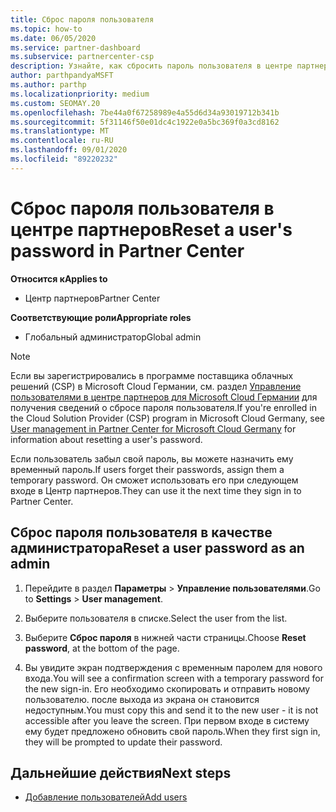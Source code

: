 ```yaml
---
title: Сброс пароля пользователя
ms.topic: how-to
ms.date: 06/05/2020
ms.service: partner-dashboard
ms.subservice: partnercenter-csp
description: Узнайте, как сбросить пароль пользователя в центре партнеров. Пользователи получат временный пароль при следующем входе в центр партнеров.
author: parthpandyaMSFT
ms.author: parthp
ms.localizationpriority: medium
ms.custom: SEOMAY.20
ms.openlocfilehash: 7be44a0f67258989e4a55d6d34a93019712b341b
ms.sourcegitcommit: 5f31146f50e01dc4c1922e0a5bc369f0a3cd8162
ms.translationtype: MT
ms.contentlocale: ru-RU
ms.lasthandoff: 09/01/2020
ms.locfileid: "89220232"
---
```

# <a name="reset-a-users-password-in-partner-center"></a><span data-ttu-id="5de73-104">Сброс пароля пользователя в центре партнеров</span><span class="sxs-lookup"><span data-stu-id="5de73-104">Reset a user's password in Partner Center</span></span>

<span data-ttu-id="5de73-105">**Относится к**</span><span class="sxs-lookup"><span data-stu-id="5de73-105">**Applies to**</span></span>

- <span data-ttu-id="5de73-106">Центр партнеров</span><span class="sxs-lookup"><span data-stu-id="5de73-106">Partner Center</span></span>
 
<span data-ttu-id="5de73-107">**Соответствующие роли**</span><span class="sxs-lookup"><span data-stu-id="5de73-107">**Appropriate roles**</span></span>

- <span data-ttu-id="5de73-108">Глобальный администратор</span><span class="sxs-lookup"><span data-stu-id="5de73-108">Global admin</span></span>

> [!NOTE]  
> <span data-ttu-id="5de73-109">Если вы зарегистрировались в программе поставщика облачных решений (CSP) в Microsoft Cloud Германии, см. раздел [Управление пользователями в центре партнеров для Microsoft Cloud Германии](user-management-in-partner-center-for-microsoft-cloud-germany.md) для получения сведений о сбросе пароля пользователя.</span><span class="sxs-lookup"><span data-stu-id="5de73-109">If you're enrolled in the Cloud Solution Provider (CSP) program in Microsoft Cloud Germany, see [User management in Partner Center for Microsoft Cloud Germany](user-management-in-partner-center-for-microsoft-cloud-germany.md) for information about resetting a user's password.</span></span>

<span data-ttu-id="5de73-110">Если пользователь забыл свой пароль, вы можете назначить ему временный пароль.</span><span class="sxs-lookup"><span data-stu-id="5de73-110">If users forget their passwords, assign them a temporary password.</span></span> <span data-ttu-id="5de73-111">Он сможет использовать его при следующем входе в Центр партнеров.</span><span class="sxs-lookup"><span data-stu-id="5de73-111">They can use it the next time they sign in to Partner Center.</span></span>

## <a name="reset-a-user-password-as-an-admin"></a><span data-ttu-id="5de73-112">Сброс пароля пользователя в качестве администратора</span><span class="sxs-lookup"><span data-stu-id="5de73-112">Reset a user password as an admin</span></span>

1. <span data-ttu-id="5de73-113">Перейдите в раздел **Параметры** &gt; **Управление пользователями**.</span><span class="sxs-lookup"><span data-stu-id="5de73-113">Go to **Settings** &gt; **User management**.</span></span>

2. <span data-ttu-id="5de73-114">Выберите пользователя в списке.</span><span class="sxs-lookup"><span data-stu-id="5de73-114">Select the user from the list.</span></span>

3. <span data-ttu-id="5de73-115">Выберите **Сброс пароля** в нижней части страницы.</span><span class="sxs-lookup"><span data-stu-id="5de73-115">Choose **Reset password**, at the bottom of the page.</span></span>

4. <span data-ttu-id="5de73-116">Вы увидите экран подтверждения с временным паролем для нового входа.</span><span class="sxs-lookup"><span data-stu-id="5de73-116">You will see a confirmation screen with a temporary password for the new sign-in.</span></span> <span data-ttu-id="5de73-117">Его необходимо скопировать и отправить новому пользователю. после выхода из экрана он становится недоступным.</span><span class="sxs-lookup"><span data-stu-id="5de73-117">You must copy this and send it to the new user - it is not accessible after you leave the screen.</span></span> <span data-ttu-id="5de73-118">При первом входе в систему ему будет предложено обновить свой пароль.</span><span class="sxs-lookup"><span data-stu-id="5de73-118">When they first sign in, they will be prompted to update their password.</span></span>

## <a name="next-steps"></a><span data-ttu-id="5de73-119">Дальнейшие действия</span><span class="sxs-lookup"><span data-stu-id="5de73-119">Next steps</span></span>

- [<span data-ttu-id="5de73-120">Добавление пользователей</span><span class="sxs-lookup"><span data-stu-id="5de73-120">Add users</span></span>](create-user-accounts-and-set-permissions.md)